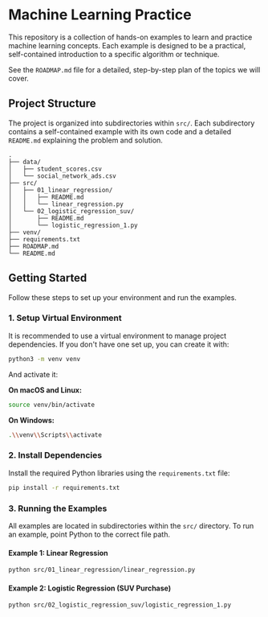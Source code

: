# Machine Learning Practice

This repository is a collection of hands-on examples to learn and practice machine learning concepts. Each example is designed to be a practical, self-contained introduction to a specific algorithm or technique.

See the `ROADMAP.md` file for a detailed, step-by-step plan of the topics we will cover.

## Project Structure

The project is organized into subdirectories within `src/`. Each subdirectory contains a self-contained example with its own code and a detailed `README.md` explaining the problem and solution.

```
.
├── data/
│   ├── student_scores.csv
│   └── social_network_ads.csv
├── src/
│   ├── 01_linear_regression/
│   │   ├── README.md
│   │   └── linear_regression.py
│   └── 02_logistic_regression_suv/
│       ├── README.md
│       └── logistic_regression_1.py
├── venv/
├── requirements.txt
├── ROADMAP.md
└── README.md
```

## Getting Started

Follow these steps to set up your environment and run the examples.

### 1. Setup Virtual Environment

It is recommended to use a virtual environment to manage project dependencies. If you don't have one set up, you can create it with:

```bash
python3 -m venv venv
```

And activate it:

**On macOS and Linux:**
```bash
source venv/bin/activate
```

**On Windows:**
```bash
.\\venv\\Scripts\\activate
```

### 2. Install Dependencies

Install the required Python libraries using the `requirements.txt` file:

```bash
pip install -r requirements.txt
```

### 3. Running the Examples

All examples are located in subdirectories within the `src/` directory. To run an example, point Python to the correct file path.

#### Example 1: Linear Regression

```bash
python src/01_linear_regression/linear_regression.py
```

#### Example 2: Logistic Regression (SUV Purchase)

```bash
python src/02_logistic_regression_suv/logistic_regression_1.py
``` 